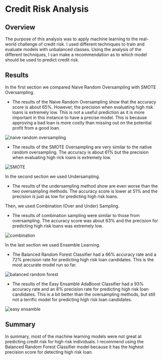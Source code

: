 # Credit Risk Analysis

## Overview
The purpose of this analysis was to apply machine learning to the real-world challenge of credit risk. I used different techniques to train and evaluate models with unbalanced classes. Using the analysis of the different techniques, I can make a recommendation as to which model should be used to predict credit risk.

## Results

In the first section we compared Naive Random Oversampling with SMOTE Oversampling.
- The results of the Naive Random Oversampling show that the accuracy score is about 65%. However, the precision when evaluating high risk loans is extremely low. This is not a useful prediction as it is more important in this instance to have a precise model. This is because approving a bad loan is more costly than missing out on the potential profit from a good loan.

![naive random oversampling](https://user-images.githubusercontent.com/74469315/113512607-6b3d9200-9533-11eb-8e7f-4b66fad9df02.PNG)

- The results of the SMOTE Oversampling are very similar to the native random oversampling. The accuracy is about 61% but the precision when evaluating high rick loans is extremely low.

![SMOTE](https://user-images.githubusercontent.com/74469315/113512611-6d9fec00-9533-11eb-9495-0c42979eac69.PNG)

In the second section we used Undersampling. 
- The results of the undersampling method show are even worse than the two oversampling methods. The accuracy score is lower at 51% and the precision is just as low for predicting high risk loans. 

Then, we used Combination (Over and Under) Sampling.
- The results of combination sampling were similar to those from oversampling. The accuracy score was about 63% and the precision for predicting high risk loans was extremely low.

![combination](https://user-images.githubusercontent.com/74469315/113512602-6842a180-9533-11eb-84a1-22ebfa4bd7bc.PNG)

In the last section we used Ensemble Learning.
- The Balanced Random Forest Classifier had a 66% accuracy rate and a 72% precision rate for predicting high risk loan candidates. This is the most accurate model run so far.

![balanced random forest](https://user-images.githubusercontent.com/74469315/113512583-5103b400-9533-11eb-86e1-4210561048a2.PNG)

- The results of the Easy Ensamble AdaBoost Classifier had a 93% accuracy rate and an 8% precision rate for predicting high risk loan candidates. This is a bit better than the oversampling methods, but still not a terrific model for predicting high risk loan candidates.

![easy ensamble](https://user-images.githubusercontent.com/74469315/113512603-6973ce80-9533-11eb-83a8-91e31091fcb7.PNG)

## Summary
In summary, most of the machine learning models were not great at predicting credit risk for high risk individuals. I recommend using the Balanced Random Forest Classifier model because it has the highest precision score for detecting high risk loan.
